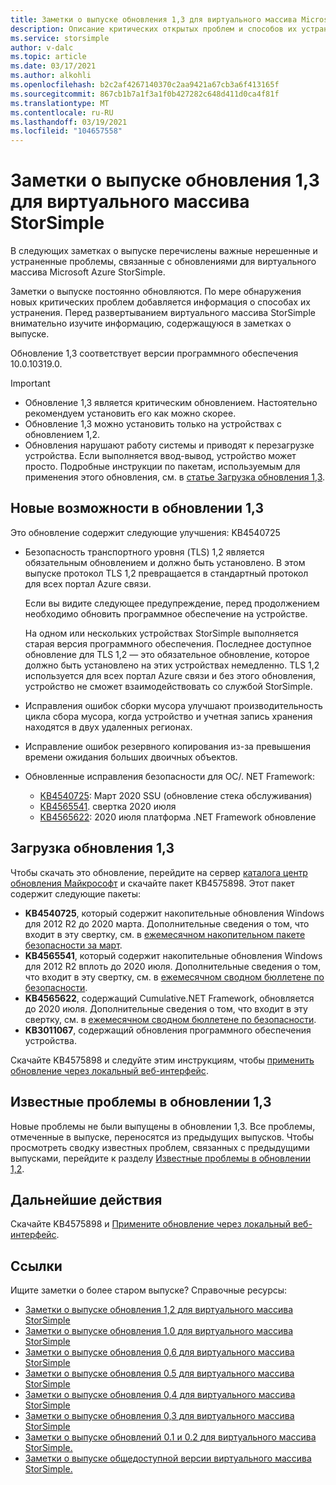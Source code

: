 ```yaml
---
title: Заметки о выпуске обновления 1,3 для виртуального массива Microsoft Azure StorSimple | Документация Майкрософт
description: Описание критических открытых проблем и способов их устранения для виртуального массива Azure StorSimple с обновлением 1,3.
ms.service: storsimple
author: v-dalc
ms.topic: article
ms.date: 03/17/2021
ms.author: alkohli
ms.openlocfilehash: b2c2af4267140370c2aa9421a67cb3a6f413165f
ms.sourcegitcommit: 867cb1b7a1f3a1f0b427282c648d411d0ca4f81f
ms.translationtype: MT
ms.contentlocale: ru-RU
ms.lasthandoff: 03/19/2021
ms.locfileid: "104657558"
---
```

# <a name="storsimple-virtual-array-update-13-release-notes"></a>Заметки о выпуске обновления 1,3 для виртуального массива StorSimple

В следующих заметках о выпуске перечислены важные нерешенные и устраненные проблемы, связанные с обновлениями для виртуального массива Microsoft Azure StorSimple.

Заметки о выпуске постоянно обновляются. По мере обнаружения новых критических проблем добавляется информация о способах их устранения. Перед развертыванием виртуального массива StorSimple внимательно изучите информацию, содержащуюся в заметках о выпуске.

Обновление 1,3 соответствует версии программного обеспечения 10.0.10319.0.

> [!IMPORTANT]
> - Обновление 1,3 является критическим обновлением. Настоятельно рекомендуем установить его как можно скорее.
> - Обновление 1,3 можно установить только на устройствах с обновлением 1,2.
> - Обновления нарушают работу системы и приводят к перезагрузке устройства. Если выполняется ввод-вывод, устройство может просто. Подробные инструкции по пакетам, используемым для применения этого обновления, см. в [статье Загрузка обновления 1,3](#download-update-13).

## <a name="whats-new-in-update-13"></a>Новые возможности в обновлении 1,3

Это обновление содержит следующие улучшения: KB4540725

- Безопасность транспортного уровня (TLS) 1,2 является обязательным обновлением и должно быть установлено. В этом выпуске протокол TLS 1,2 превращается в стандартный протокол для всех портал Azure связи.
  
   Если вы видите следующее предупреждение, перед продолжением необходимо обновить программное обеспечение на устройстве.

   На одном или нескольких устройствах StorSimple выполняется старая версия программного обеспечения. Последнее доступное обновление для TLS 1,2 — это обязательное обновление, которое должно быть установлено на этих устройствах немедленно. TLS 1,2 используется для всех портал Azure связи и без этого обновления, устройство не сможет взаимодействовать со службой StorSimple.

- Исправления ошибок сборки мусора улучшают производительность цикла сбора мусора, когда устройство и учетная запись хранения находятся в двух удаленных регионах.
- Исправление ошибок резервного копирования из-за превышения времени ожидания больших двоичных объектов.
- Обновленные исправления безопасности для ОС/. NET Framework:
  - [KB4540725](https://support.microsoft.com/topic/servicing-stack-update-for-windows-8-1-rt-8-1-and-server-2012-r2-march-10-2020-cfa082a3-0b58-a8a3-7dc7-ab424de91b86): Март 2020 SSU (обновление стека обслуживания)
  - [KB4565541](https://support.microsoft.com/topic/july-14-2020-kb4565541-monthly-rollup-fed6b2b1-3d23-5981-34df-9215a8d8ce01). свертка 2020 июля
  - [KB4565622](https://support.microsoft.com/topic/security-and-quality-rollup-for-net-framework-4-6-4-6-1-4-6-2-4-7-4-7-1-4-7-2-for-windows-8-1-rt-8-1-and-windows-server-2012-r2-kb4565622-b7320848-1889-a624-da01-719f55ee8a00): 2020 июля платформа .NET Framework обновление

## <a name="download-update-13"></a>Загрузка обновления 1,3

Чтобы скачать это обновление, перейдите на сервер [каталога центр обновления Майкрософт](https://www.catalog.update.microsoft.com/Home.aspx) и скачайте пакет KB4575898. Этот пакет содержит следующие пакеты:

- **KB4540725**, который содержит накопительные обновления Windows для 2012 R2 до 2020 марта. Дополнительные сведения о том, что входит в эту свертку, см. в [ежемесячном накопительном пакете безопасности за март](https://support.microsoft.com/help/4540725).
- **KB4565541**, который содержит накопительные обновления Windows для 2012 R2 вплоть до 2020 июля. Дополнительные сведения о том, что входит в эту свертку, см. в [ежемесячном сводном бюллетене по безопасности](https://support.microsoft.com/help/4565541).
- **KB4565622**, содержащий Cumulative.NET Framework, обновляется до 2020 июля. Дополнительные сведения о том, что входит в эту свертку, см. в [ежемесячном сводном бюллетене по безопасности](https://support.microsoft.com/help/4565622).
- **KB3011067**, содержащий обновления программного обеспечения устройства.

Скачайте KB4575898 и следуйте этим инструкциям, чтобы [применить обновление через локальный веб-интерфейс](./storsimple-virtual-array-install-update-11.md#use-the-local-web-ui).

## <a name="known-issues-in-update-13"></a>Известные проблемы в обновлении 1,3
Новые проблемы не были выпущены в обновлении 1,3. Все проблемы, отмеченные в выпуске, переносятся из предыдущих выпусков. Чтобы просмотреть сводку известных проблем, связанных с предыдущими выпусками, перейдите к разделу [Известные проблемы в обновлении 1,2](./storsimple-virtual-array-update-12-release-notes.md#known-issues-in-update-12).

## <a name="next-steps"></a>Дальнейшие действия
Скачайте KB4575898 и [Примените обновление через локальный веб-интерфейс](./storsimple-virtual-array-install-update-1.md#use-the-local-web-ui).

## <a name="references"></a>Ссылки
Ищите заметки о более старом выпуске? Справочные ресурсы:

- [Заметки о выпуске обновления 1,2 для виртуального массива StorSimple](./storsimple-virtual-array-update-12-release-notes.md)
- [Заметки о выпуске обновления 1.0 для виртуального массива StorSimple](./storsimple-virtual-array-update-1-release-notes.md)
- [Заметки о выпуске обновления 0,6 для виртуального массива StorSimple](./storsimple-virtual-array-update-06-release-notes.md)
- [Заметки о выпуске обновления 0.5 для виртуального массива StorSimple](./storsimple-virtual-array-update-05-release-notes.md)
- [Заметки о выпуске обновления 0,4 для виртуального массива StorSimple](./storsimple-virtual-array-update-04-release-notes.md)
- [Заметки о выпуске обновления 0,3 для виртуального массива StorSimple](./storsimple-ova-update-03-release-notes.md)
- [Заметки о выпуске обновлений 0.1 и 0.2 для виртуального массива StorSimple.](./storsimple-ova-update-01-release-notes.md)
- [Заметки о выпуске общедоступной версии виртуального массива StorSimple.](./storsimple-virtual-array-update-06-release-notes.md)